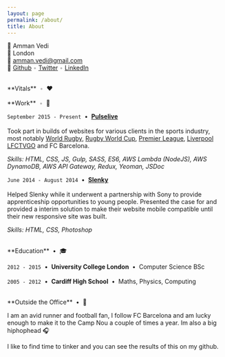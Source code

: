 ```yaml
---
layout: page
permalink: /about/
title: About
---
```


<span style="filter:grayscale(100%);" >👤</span> Amman Vedi <br/>
<span style="filter:grayscale(100%);" >📍</span> London <br/>
<span style="filter:grayscale(100%);" >💌</span> amman.vedi@gmail.com <br/>
<span style="filter:grayscale(100%);" >🔗</span> [Github](https://github.com/ammanvedi)&nbsp;<span style="opacity:.3;">•</span>&nbsp;[Twitter](https://twitter.com/ammanv)&nbsp;<span style="opacity:.3;">•</span>&nbsp;[LinkedIn](https://www.linkedin.com/in/ammanvedi/)

<br/>
**Vitals** &nbsp;<span style="opacity:.3;">•</span>&nbsp; <span style="filter:grayscale(100%);" >❤️</span>
<div id="health" class="health-container">
    <div class="loader">
        <div class="loader__ring loader__ring--small"></div>
        <div class="loader__ring loader__ring--medium"></div>
        <div class="loader__ring loader__ring--large"></div>
    </div>
</div>

<br/>
**Work** &nbsp;<span style="opacity:.3;">•</span>&nbsp; <span style="filter:grayscale(100%);" >💼</span>

`September 2015 - Present` &nbsp;•&nbsp; [**Pulselive**](http://www.pulselive.com/) <br /> <br />
Took part in builds of websites for various clients in the sports industry, most notably [World Rugby](https://www.worldrugby.org), [Rugby World Cup](https://www.rugbyworldcup.com/), [Premier League](https://www.premierleague.com/), [Liverpool LFCTVGO](https://video.liverpoolfc.com/) and FC Barcelona.

_Skills: HTML, CSS, JS, Gulp, SASS, ES6, AWS Lambda (NodeJS), AWS DynamoDB, AWS API Gateway, Redux, Yeoman, JSDoc_

`June 2014 - August 2014` &nbsp;•&nbsp; [**Slenky**](http://slenky.me/) <br /> <br />
Helped Slenky while it underwent a partnership with Sony to provide apprenticeship opportunities to young people. Presented the case for and provided a interim solution to make their website mobile compatible until their new responsive site was built.

_Skills: HTML, CSS, Photoshop_

<br/>
**Education** &nbsp;•&nbsp; <span style="filter:grayscale(100%);" >🎓</span>

`2012 - 2015` &nbsp;•&nbsp; **University College London** &nbsp;•&nbsp; Computer Science BSc <br/><br/>
`2005 - 2012` &nbsp;•&nbsp; **Cardiff High School** &nbsp;•&nbsp; Maths, Physics, Computing

<br/>
**Outside the Office** &nbsp;•&nbsp; <span style="filter:grayscale(100%);" >🏃</span>‍<br/>

I am an avid runner and football fan, I follow FC Barcelona and am lucky enough to make it to the Camp Nou a couple of times a year. Im also a big hiphophead 🎧

I like to find time to tinker and you can see the results of this on my github.
